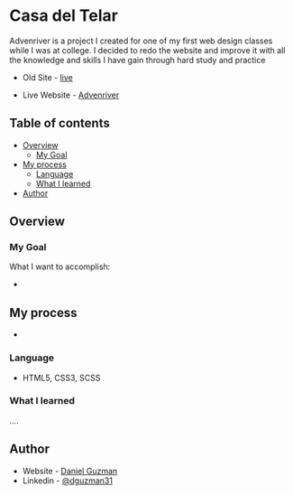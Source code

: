 # Casa del Telar

Advenriver is a project I created for one of my first web design classes while I was at college. I decided to redo the website and improve it with all the knowledge and skills I have gain through hard study and practice

- Old Site - [live](https://danielguzmanprojects.glitch.me/index.html)

- Live Website - [Advenriver](https://dannyguzman31.github.io/Advenriver/)

## Table of contents

- [Overview](#overview)
  - [My Goal](#my-goal)
- [My process](#my-process)
  - [Language](#language)
  - [What I learned](#what-i-learned)
- [Author](#author)


## Overview

### My Goal

What I want to accomplish:

- 


## My process

- 

### Language

- HTML5, CSS3, SCSS

### What I learned

....


## Author

- Website - [Daniel Guzman](https://guzdeveloper.com)
- Linkedin - [@dguzman31](https://www.linkedin.com/in/dguzman31/)
